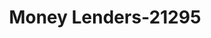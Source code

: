 ---
f_zip-code: 82604
f_state-code: WY
title: Money Lenders-21295
f_phone: 307-237-0667
f_city-only: Casper
f_address: 2300 Cy Ave Casper
f_location-unique-id: '21295'
slug: money-lenders-21295
updated-on: '2024-05-30T13:46:58.046Z'
created-on: '2024-05-30T13:36:59.803Z'
published-on: '2024-05-30T13:54:32.469Z'
f_city-state: cms/city/casper-wy.md
f_company: cms/company/money-lenders.md
f_state: cms/state/wyoming.md
layout: '[payday-loan].html'
tags: payday-loan
---